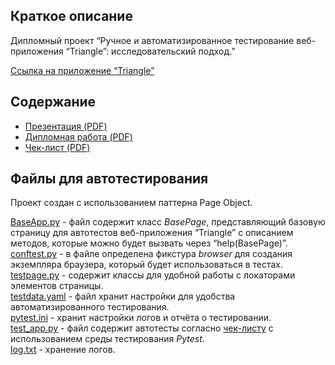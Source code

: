 ## Краткое описание
Дипломный проект “Ручное и автоматизированное тестирование веб-приложения “Triangle”: исследовательский подход.”

[Ссылка на приложение “Triangle”](https://testpages.eviltester.com/styled/apps/triangle/triangle001.html)
## Содержание
- [Презентация (PDF)](https://github.com/1stFunt/Autotest_web_applications/blob/35b1660d8bcad037e6e165bb2e35bc00eb367a61/Web_application_Triangle/1_presentation.pdf)
- [Дипломная работа (PDF)](https://github.com/1stFunt/Autotest_web_applications/blob/a8915d0af42a8fcfca3edd322c4274ae96459b14/Web_application_Triangle/2_project.pdf)
- [Чек-лист (PDF)](https://github.com/1stFunt/Autotest_web_applications/blob/93f51a0c8fea5aa27bafb739886e41060c591ebc/Web_application_Triangle/3_check-list.pdf)


## Файлы для автотестирования
Проект создан с использованием паттерна Page Object.

[BaseApp.py](https://github.com/1stFunt/Autotest_web_applications/blob/03f610d6961f88228de471b70cc26c7686adcd7b/Web_application_Triangle/BaseApp.py) - файл содержит класс *BasePage*, представляющий базовую
страницу для автотестов веб-приложения “Triangle” с описанием методов, которые
можно будет вызвать через “help(BasePage)”.     
[conftest.py](https://github.com/1stFunt/Autotest_web_applications/blob/03f610d6961f88228de471b70cc26c7686adcd7b/Web_application_Triangle/conftest.py) - в файле определена фикстура *browser* для создания экземпляра браузера, который будет использоваться в тестах.     
[testpage.py](https://github.com/1stFunt/Autotest_web_applications/blob/03f610d6961f88228de471b70cc26c7686adcd7b/Web_application_Triangle/testpage.py) - содержит классы для удобной работы с локаторами элементов страницы.    
[testdata.yaml](https://github.com/1stFunt/Autotest_web_applications/blob/03f610d6961f88228de471b70cc26c7686adcd7b/Web_application_Triangle/testdata.yaml) - файл хранит настройки для удобства автоматизированного тестирования.   
[pytest.ini](https://github.com/1stFunt/Autotest_web_applications/blob/03f610d6961f88228de471b70cc26c7686adcd7b/Web_application_Triangle/pytest.ini) - хранит настройки логов и отчёта о тестировании.  
[test_app.py](https://github.com/1stFunt/Autotest_web_applications/blob/03f610d6961f88228de471b70cc26c7686adcd7b/Web_application_Triangle/test_app.py) - файл содержит автотесты согласно [чек-листу](https://github.com/1stFunt/Autotest_web_applications/blob/0284cd5eb494c666aa6c9dedeaf9cb19ebfab6e7/Web_application_Triangle/3_check-list.pdf) с использованием среды тестирования *Pytest*.   
[log.txt](https://github.com/1stFunt/Autotest_web_applications/blob/03f610d6961f88228de471b70cc26c7686adcd7b/Web_application_Triangle/log.txt) - хранение логов.